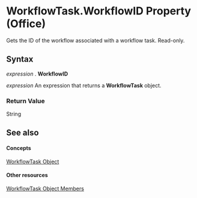 
# WorkflowTask.WorkflowID Property (Office)

Gets the ID of the workflow associated with a workflow task. Read-only.


## Syntax

 _expression_ . **WorkflowID**

 _expression_ An expression that returns a **WorkflowTask** object.


### Return Value

String


## See also


#### Concepts


[WorkflowTask Object](9d17947e-f12a-2f97-7888-8d5ec9f85011.md)
#### Other resources


[WorkflowTask Object Members](035ead58-23bb-4518-2720-8862051aeb41.md)
